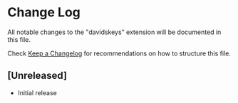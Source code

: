 # Change Log

All notable changes to the "davidskeys" extension will be documented in this file.

Check [Keep a Changelog](http://keepachangelog.com/) for recommendations on how to structure this file.

## [Unreleased]

- Initial release